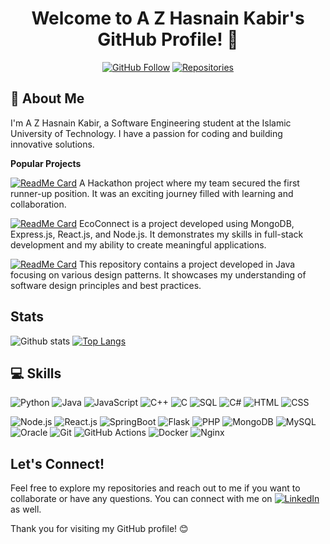 <h1 align="center">Welcome to A Z Hasnain Kabir's GitHub Profile! 👋</h1>

<p align="center">
  <a href="https://github.com/HasnainKabir-repos"><img src="https://img.shields.io/github/followers/HasnainKabir-repos?style=social" alt="GitHub Follow"></a>
  <a href="https://github.com/HasnainKabir-repos?tab=repositories"><img src="https://badges.pufler.dev/repos/HasnainKabir-repos?style=flat-square&color=black" alt="Repositories"></a>
</p>

## 🚀 About Me
I'm A Z Hasnain Kabir, a Software Engineering student at the Islamic University of Technology. I have a passion for coding and building innovative solutions.

<strong>Popular Projects</strong>

[![ReadMe Card](https://github-readme-stats.vercel.app/api/pin/?username=DevSprintNaN&repo=server&theme=radical)](https://github.com/DevSprintNaN/server)
A Hackathon project where my team secured the first runner-up position. It was an exciting journey filled with learning and collaboration.

[![ReadMe Card](https://github-readme-stats.vercel.app/api/pin/?username=HasnainKabir-repos&repo=EcoConnect&theme=radical)](https://github.com/HasnainKabir-repos/EcoConnect)
EcoConnect is a project developed using MongoDB, Express.js, React.js, and Node.js. It demonstrates my skills in full-stack development and my ability to create meaningful applications.

[![ReadMe Card](https://github-readme-stats.vercel.app/api/pin/?username=HasnainKabir-repos&repo=Design-Pattern&theme=radical)](https://github.com/HasnainKabir-repos/Design-Pattern)
This repository contains a project developed in Java focusing on various design patterns. It showcases my understanding of software design principles and best practices.

## Stats
![Github stats](https://github-readme-stats.vercel.app/api?username=HasnainKabir-repos&show_icons=true&theme=radical)
[![Top Langs](https://github-readme-stats.vercel.app/api/top-langs/?username=HasnainKabir-repos&layout=compact&theme=radical)](https://github.com/HasnainKabir-repos/github-readme-stats)
## 💻 Skills
![Python](https://img.icons8.com/color/48/000000/python--v1.png) ![Java](https://img.icons8.com/color/48/000000/java-coffee-cup-logo--v1.png) ![JavaScript](https://img.icons8.com/color/48/000000/javascript--v1.png) ![C++](https://img.icons8.com/color/48/000000/c-plus-plus-logo.png) ![C](https://img.icons8.com/color/48/000000/c-programming.png) ![SQL](https://img.icons8.com/color/48/000000/sql.png) ![C#](https://img.icons8.com/color/48/000000/c-sharp-logo.png) ![HTML](https://img.icons8.com/color/48/000000/html-5--v1.png) ![CSS](https://img.icons8.com/color/48/000000/css3.png)

![Node.js](https://img.icons8.com/color/48/000000/nodejs.png) ![React.js](https://img.icons8.com/color/48/000000/react-native.png) ![SpringBoot](https://img.icons8.com/color/48/000000/spring-logo.png) ![Flask](https://img.icons8.com/color/48/000000/flask.png) ![PHP](https://img.icons8.com/color/48/000000/php.png) ![MongoDB](https://img.icons8.com/color/48/000000/mongodb.png) ![MySQL](https://img.icons8.com/color/48/000000/mysql-logo.png) ![Oracle](https://img.icons8.com/color/48/000000/oracle-logo.png) ![Git](https://img.icons8.com/color/48/000000/git.png) ![GitHub Actions](https://img.icons8.com/material-outlined/48/000000/github.png) ![Docker](https://img.icons8.com/color/48/000000/docker.png) ![Nginx](https://img.icons8.com/color/48/000000/nginx.png)

## Let's Connect!
Feel free to explore my repositories and reach out to me if you want to collaborate or have any questions. You can connect with me on [![LinkedIn](https://img.shields.io/badge/LinkedIn-Connect-blue?style=flat-square&logo=linkedin)](https://www.linkedin.com/in/a-z-hasnain-kabir-632495216/) as well.


Thank you for visiting my GitHub profile! 😊

